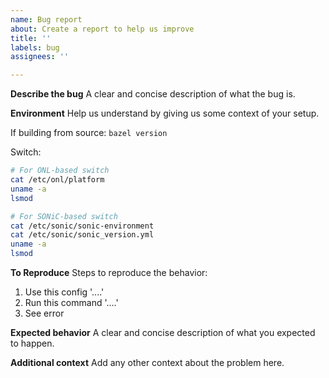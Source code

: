 ```yaml
---
name: Bug report
about: Create a report to help us improve
title: ''
labels: bug
assignees: ''

---
```


**Describe the bug**
A clear and concise description of what the bug is.

**Environment**
Help us understand by giving us some context of your setup.

If building from source:
`bazel version`

Switch:
```bash
# For ONL-based switch
cat /etc/onl/platform
uname -a
lsmod

# For SONiC-based switch
cat /etc/sonic/sonic-environment
cat /etc/sonic/sonic_version.yml
uname -a
lsmod
```

**To Reproduce**
Steps to reproduce the behavior:
1. Use this config '....'
2. Run this command '....'
3. See error

**Expected behavior**
A clear and concise description of what you expected to happen.

**Additional context**
Add any other context about the problem here.
